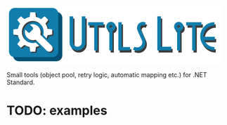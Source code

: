 ![Utils Lite](Logo/logo-title.png)

Small tools (object pool, retry logic, automatic mapping etc.) for .NET Standard.

# TODO: examples
